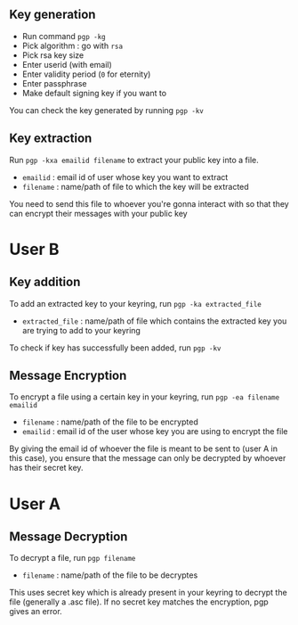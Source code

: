 ## Key generation
- Run command `pgp -kg`
- Pick algorithm : go with `rsa`
- Pick rsa key size
- Enter userid (with email)
- Enter validity period (`0` for eternity)
- Enter passphrase
- Make default signing key if you want to

You can check the key generated by running `pgp -kv`

## Key extraction
Run `pgp -kxa emailid filename` to extract your public key into a file.
- `emailid` : email id of user whose key you want to extract
- `filename` : name/path of file to which the key will be extracted

You need to send this file to whoever you're gonna interact with so that they can encrypt their messages with your public key

# User B

## Key addition
To add an extracted key to your keyring, run `pgp -ka extracted_file`
- `extracted_file` : name/path of file which contains the extracted key you are trying to add to your keyring

To check if key has successfully been added, run `pgp -kv`

## Message Encryption
To encrypt a file using a certain key in your keyring, run `pgp -ea filename emailid`
- `filename` : name/path of the file to be encrypted
- `emailid` : email id of the user whose key you are using to encrypt the file

By giving the email id of whoever the file is meant to be sent to (user A in this case), you ensure that the message can only be decrypted by whoever has their secret key.

# User A

## Message Decryption
To decrypt a file, run `pgp filename`
- `filename` : name/path of the file to be decryptes

This uses secret key which is already present in your keyring to decrypt the file (generally a .asc file). If no secret key matches the encryption, pgp gives an error.
